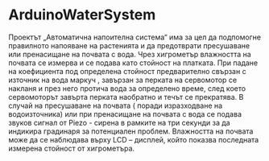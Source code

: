 # ArduinoWaterSystem
Проектът „Автоматична напоителна система“ има за цел да подпомогне  правилното напояване на растенията и да предотврати пресушаване или пренасищане на почвата с вода.
Чрез хигрометър влажността на почвата се измерва и се подава като стойност на платката. При падане на коефициента под определена стойност предварително свързан с източник на вода маркуч , завързан за перката на сервомотор се накланя и през него протича вода за определено време, след което сервомоторът завърта перката наобратно и течът се прекратява.  В случай на пресушаване на почвата ( поради изразходване на водоизточника) или при пренасищане на почвата с вода  се подава звуков сигнал от Piezo - сирена в рамките на три секунди за да индикира градинаря за потенциален проблем.  Влажността на почвата може да се наблюдава върху LCD – дисплей, който показва последната измерена стойност от хигрометъра.
